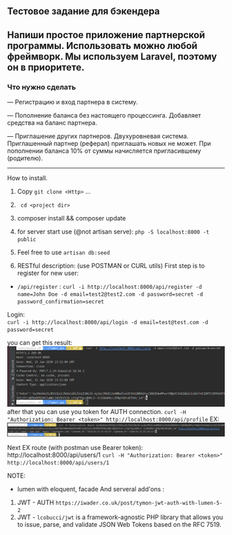 ## Тестовое задание для бэкендера
 
## Напиши простое приложение партнерской программы. Использовать можно любой фреймворк. Мы используем Laravel, поэтому он в приоритете.
 
 ### Что нужно сделать
 — Регистрацию и вход партнера в систему.
 
 — Пополнение баланса без настоящего процессинга. Добавляет средства на баланс партнера.
 
 — Приглашение других партнеров. Двухуровневая система. Приглашенный партнер (реферал) приглашать новых не может. При пополнении баланса 10% от суммы начисляется пригласившему (родителю).
 
 -----------------
 How to  install.
1.  Copy `git clone <Http>` ...
2.  ` cd <project dir>` 
3. composer install && composer update
4. for server start use (@not artisan serve): `php -S localhost:8000 -t public` 
5. Feel free to use `artisan db:seed`

6. RESTful description:
(use POSTMAN or CURL utils)
First step is to register for new user:
 -  `/api/register` : 
    `curl -i http://localhost:8000/api/register -d name=John Doe -d email=test2@test2.com -d password=secret -d password_confirmation=secret`

Login:  
    `curl -i http://localhost:8000/api/login -d email=test@test.com -d password=secret`
  
  
  you can get this result:
   ![Screen logo](/IMG/screen1.png)
  after  that you can use you token for AUTH connection.
    `curl -H "Authorization: Bearer <token>" http://localhost:8000/api/profile`
  EX: ![Screen2](/IMG/screen2.png)
  
  Next EX route (with postman use Bearer token):
   http://localhost:8000/api/users/1
 `curl -H "Authorization: Bearer <token>" http://localhost:8000/api/users/1`
   
   
NOTE: 
  - lumen with  eloquent, facade 
  And serveral add'ons :
   1. JWT - AUTH `https://iwader.co.uk/post/tymon-jwt-auth-with-lumen-5-2`
   2. JWT - `lcobucci/jwt` is a framework-agnostic PHP library that allows you to issue, parse, and validate JSON Web Tokens based on the RFC 7519. 
